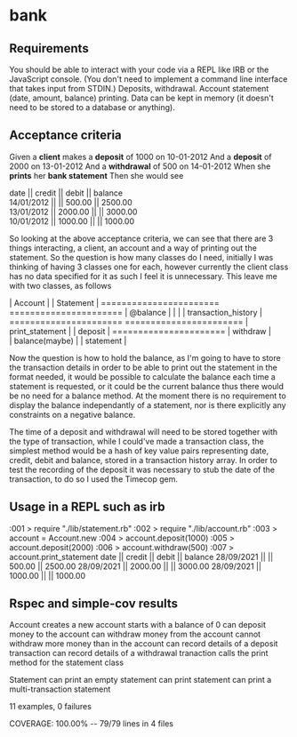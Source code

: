 # bank

## Requirements

You should be able to interact with your code via a REPL like IRB or the JavaScript console. (You don't need to implement a command line interface that takes input from STDIN.)
Deposits, withdrawal.
Account statement (date, amount, balance) printing.
Data can be kept in memory (it doesn't need to be stored to a database or anything).

## Acceptance criteria

Given a **client** makes a **deposit** of 1000 on 10-01-2012
And a **deposit** of 2000 on 13-01-2012
And a **withdrawal** of 500 on 14-01-2012
When she **prints** her **bank statement**
Then she would see

date       || credit  || debit  || balance                                                                                    	
14/01/2012 ||  || 500.00 || 2500.00																						
13/01/2012 || 2000.00 ||  || 3000.00																						
10/01/2012 || 1000.00 ||  || 1000.00																						

So looking at the above acceptance criteria, we can see that there are 3 things interacting, a client, an account and a way of printing out the statement. So the question is how many classes do I need, initially I was thinking of having 3 classes one for each, however currently the client class has no data specified for it as such I feel it is unnecessary. This leave me with two classes, as follows

|     Account         |                       |    Statement       |
=======================                       ======================
| @balance            |  					            |                    |
| transaction_history |                       ======================
=======================                       |  print_statement   |
| deposit             |                       ======================
| withdraw            |					   
| balance(maybe)      |
| statement           |

Now the question is how to hold the balance, as I'm going to have to store the transaction details in order to be able to print out the statement in the format needed, it would be possible to calculate the balance each time a statement is requested, or it could be the current balance thus there would be no need for a balance method. At the moment there is no requirement to display the balance independantly of a statement, nor is there explicitly any constraints on a negative balance. 

The time of a deposit and withdrawal will need to be stored together with the type of transaction, while I could've made a transaction class, the simplest method would be a hash of key value pairs representing date, credit, debit and balance, stored in a transaction history array.  In order to test the recording of the deposit it was necessary to stub the date of the transaction, to do so I used the Timecop gem. 

## Usage in a REPL such as irb 
:001 > require "./lib/statement.rb"
:002 > require "./lib/account.rb"
:003 > account = Account.new
:004 > account.deposit(1000)
:005 > account.deposit(2000)
:006 > account.withdraw(500)
:007 > account.print_statement
date       || credit  || debit  || balance 
28/09/2021 ||  || 500.00 || 2500.00 
28/09/2021 || 2000.00 ||  || 3000.00 
28/09/2021 || 1000.00 ||  || 1000.00 

## Rspec and simple-cov results

Account
  creates a new account 
  starts with a balance of 0
  can deposit money to the account
  can withdraw money from the account
  cannot withdraw more money than in the account
  can record details of a deposit transaction
  can record details of a withdrawal tranaction
  calls the print method for the statement class

Statement
  can print an empty statement
  can print statement
  can print a multi-transaction statement

11 examples, 0 failures

COVERAGE: 100.00% -- 79/79 lines in 4 files